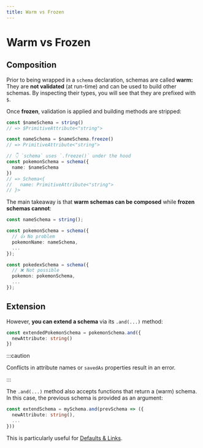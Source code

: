 ```yaml
---
title: Warm vs Frozen
---
```


# Warm vs Frozen

## Composition

Prior to being wrapped in a `schema` declaration, schemas are called **warm:** They are **not validated** (at run-time) and can be used to build other schemas. By inspecting their types, you will see that they are prefixed with `$`.

Once **frozen**, validation is applied and building methods are stripped:

```ts
const $nameSchema = string()
// => $PrimitiveAttribute<"string">

const nameSchema = $nameSchema.freeze()
// => PrimitiveAttribute<"string">

// 👇 `schema` uses `.freeze()` under the hood
const pokemonSchema = schema({
  name: $nameSchema
})
// => Schema<{
//   name: PrimitiveAttribute<"string">
// }>
```

The main takeaway is that **warm schemas can be composed** while **frozen schemas cannot**:

```ts
const nameSchema = string();

const pokemonSchema = schema({
  // 👍 No problem
  pokemonName: nameSchema,
  ...
});

const pokedexSchema = schema({
  // ❌ Not possible
  pokemon: pokemonSchema,
  ...
});
```

## Extension

However, **you can extend a schema** via its `.and(...)` method:

```ts
const extendedPokemonSchema = pokemonSchema.and({
  newAttribute: string()
})
```

<!-- NOTE: 'caution' became 'warning' in docusaurus v3 -->

:::caution

Conflicts in attribute names or `savedAs` properties result in an error.

:::

The `.and(...)` method also accepts functions that return a (warm) schema. In this case, the previous schema is provided as an argument:

```ts
const extendSchema = mySchema.and(prevSchema => ({
  newAttribute: string(),
  ...
}))
```

This is particularly useful for [Defaults & Links](../3-defaults-and-links/index.md).
